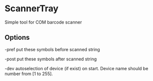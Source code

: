 # ScannerTray
Simple tool for COM barcode scanner
## Options
-pref put these symbols before scanned string

-post put these symbols after scanned string

-dev autoselection of device (if exist) on start. Device name should be number from [1 to 255].